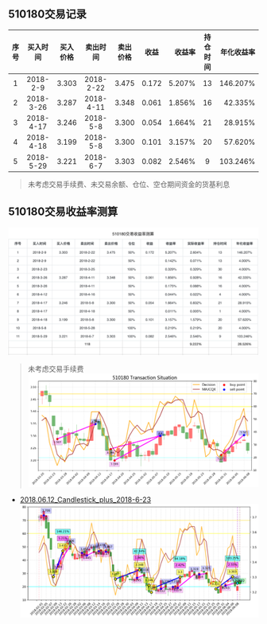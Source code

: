 ## 510180交易记录

|序号|买入时间|买入价格|卖出时间|卖出价格|收益|收益率|持仓时间|年化收益率|
|:--:|:---:|:---:|:---:|:---:|:---:|---:|:---:|---:|
|1|2018-2-9|3.303|2018-2-22|3.475|0.172|5.207%|13|146.207%|
|2|2018-3-26|3.287|2018-4-11|3.348|0.061|1.856%|16|42.335%|
|3|2018-4-17|3.246|2018-5-8|3.300|0.054|1.664%|21|28.915%|
|4|2018-4-18|3.199|2018-5-8|3.300|0.101|3.157%|20|57.620%|
|5|2018-5-29|3.221|2018-6-7|3.303|0.082|2.546%|9|103.246%|

> 未考虑交易手续费、未交易余额、仓位、空仓期间资金的货基利息

## 510180交易收益率测算
![](3561974A-D048-4490-A456-D8F0C5E64946.jpeg)
> 未考虑交易手续费
![](https://github.com/bitbyte27/PythonQuant/blob/master/Candle/20180623.png)
* [2018.06.12_Candlestick_plus_2018-6-23](http://nbviewer.jupyter.org/github/bitbyte27/PythonQuant/blob/master/Candle/2018.06.12_Candlestick_plus_2018-6-23.ipynb)
![](180ETF_2018-6-7.png)
